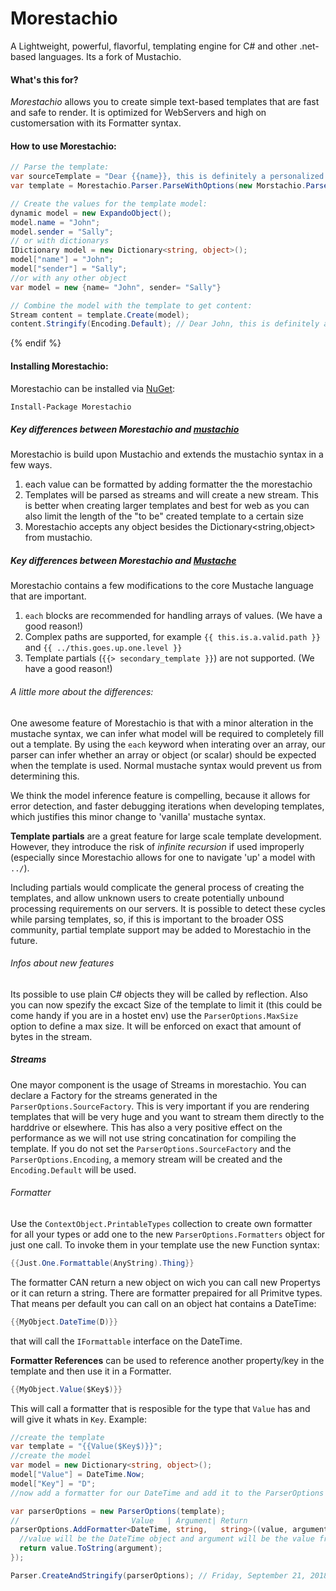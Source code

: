 # Morestachio
A Lightweight, powerful, flavorful, templating engine for C# and other .net-based languages. Its a fork of Mustachio.

#### What's this for?

*Morestachio* allows you to create simple text-based templates that are fast and safe to render. It is optimized for WebServers and high on customersation with its Formatter syntax.

#### How to use Morestachio:

```csharp
// Parse the template:
var sourceTemplate = "Dear {{name}}, this is definitely a personalized note to you. Very truly yours, {{sender}}"
var template = Morestachio.Parser.ParseWithOptions(new Morstachio.ParserOptions(sourceTemplate));

// Create the values for the template model:
dynamic model = new ExpandoObject();
model.name = "John";
model.sender = "Sally";
// or with dictionarys
IDictionary model = new Dictionary<string, object>();
model["name"] = "John";
model["sender"] = "Sally";
//or with any other object
var model = new {name= "John", sender= "Sally"}

// Combine the model with the template to get content:
Stream content = template.Create(model);
content.Stringify(Encoding.Default); // Dear John, this is definitely a personalized note to you. Very truly yours, Sally
```

{% endif %}

#### Installing Morestachio:

Morestachio can be installed via [NuGet](https://www.nuget.org/packages/Morestachio/):

```bash
Install-Package Morestachio
```

##### Key differences between Morestachio and [mustachio](https://github.com/wildbit/mustachio)

Morestachio is build upon Mustachio and extends the mustachio syntax in a few ways.

1. each value can be formatted by adding formatter the the morestachio
2. Templates will be parsed as streams and will create a new stream. This is better when creating larger templates and best for web as you can also limit the length of the "to be" created template to a certain size
3. Morestachio accepts any object besides the Dictionary<string,object> from mustachio.

##### Key differences between Morestachio and [Mustache](https://mustache.github.io/)

Morestachio contains a few modifications to the core Mustache language that are important.

1. `each` blocks are recommended for handling arrays of values. (We have a good reason!)
2. Complex paths are supported, for example `{{ this.is.a.valid.path }}` and `{{ ../this.goes.up.one.level }}`
3. Template partials (`{{> secondary_template }}`) are not supported. (We have a good reason!)
 
###### A little more about the differences:

One awesome feature of Morestachio is that with a minor alteration in the mustache syntax, we can infer what model will be required to completely fill out a template. By using the `each` keyword when interating over an array, our parser can infer whether an array or object (or scalar) should be expected when the template is used. Normal mustache syntax would prevent us from determining this.

We think the model inference feature is compelling, because it allows for error detection, and faster debugging iterations when developing templates, which justifies this minor change to 'vanilla' mustache syntax.

**Template partials** are a great feature for large scale template development. However, they introduce the risk of _infinite recursion_ if used improperly (especially since Morestachio allows for one to navigate 'up' a model with `../`).

Including partials would complicate the general process of creating the templates, and allow unknown users to create potentially unbound processing requirements on our servers. It is possible to detect these cycles while parsing templates, so, if this is important to the broader OSS community, partial template support may be added to Morestachio in the future.


###### Infos about new features
 
Its possible to use plain C# objects they will be called by reflection. 
Also you can now spezify the excact Size of the template to limit it (this could be come handy if you are in a hostet env) use the `ParserOptions.MaxSize` option to define a max size. It will be enforced on exact that amount of bytes in the stream.

##### Streams
One mayor component is the usage of Streams in morestachio. You can declare a Factory for the streams generated in the `ParserOptions.SourceFactory`. This is very important if you are rendering templates that will be very huge and you want to stream them directly to the harddrive or elsewhere. This has also a very positive effect on the performance as we will not use string concatination for compiling the template. If you do not set the `ParserOptions.SourceFactory` and the `ParserOptions.Encoding`, a memory stream will be created and the `Encoding.Default` will be used.
 
###### Formatter
Use the `ContextObject.PrintableTypes` collection to create own formatter for all your types or add one to the new `ParserOptions.Formatters` object for just one call. To invoke them in your template use the new Function syntax:
```csharp
{{Just.One.Formattable(AnyString).Thing}}
```

The formatter CAN return a new object on wich you can call new Propertys or it can return a string.
There are formatter prepaired for all Primitve types. That means per default you can call on an object hat contains a DateTime:
```csharp
{{MyObject.DateTime(D)}}
```
that will call the `IFormattable` interface on the DateTime. 

**Formatter References** can be used to reference another property/key in the template and then use it in a Formatter.
```csharp
{{MyObject.Value($Key$)}}
```
This will call a formatter that is resposible for the type that `Value` has and will give it whats in `Key`. Example:
```csharp
//create the template
var template = "{{Value($Key$)}}";
//create the model
var model = new Dictionary<string, object>();
model["Value"] = DateTime.Now; 
model["Key"] = "D";
//now add a formatter for our DateTime and add it to the ParserOptions

var parserOptions = new ParserOptions(template);
//                         Value   | Argument| Return
parserOptions.AddFormatter<DateTime, string,   string>((value, argument) => {
  //value will be the DateTime object and argument will be the value from Key
  return value.ToString(argument);
});

Parser.CreateAndStringify(parserOptions); // Friday, September 21, 2018 ish

```


